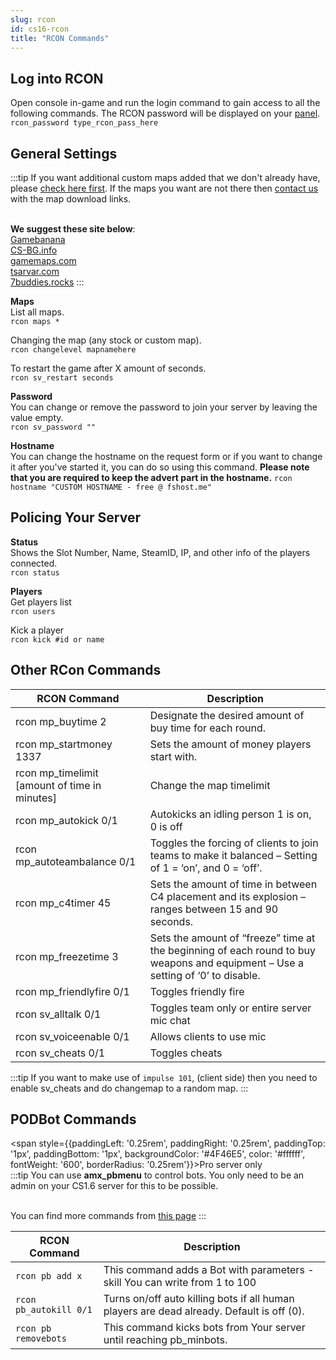 ```yaml
---
slug: rcon
id: cs16-rcon
title: "RCON Commands"
---
```


## Log into RCON
Open console in-game and run the login command to gain access to all the following commands. The RCON password will be displayed on your [panel](https://fshost.me/free-panel).
<br /> `rcon_password type_rcon_pass_here`

## General Settings
:::tip
If you want additional custom maps added that we don't already have, please [check here first](https://dl.fsho.st/cs16/maps/). If the maps you want are not there then [contact us](https://fshost.me/contact) with the map download links.

<br />**We suggest these site below**:
<br /> [Gamebanana](https://gamebanana.com/)
<br /> [CS-BG.info](https://maps.cs-bg.info/) 
<br /> [gamemaps.com](https://www.gamemaps.com/cs/maps)
<br /> [tsarvar.com](https://tsarvar.com/en/maps/counter-strike-1.6)
<br /> [7buddies.rocks](https://www.17buddies.rocks/17b2/View/Maps/Gam/1/Mod/1/Cat/0/All/0/Pag/1/Counter-Strike.html)
:::

**Maps**<br />
List all maps.
<br /> `rcon maps *`

Changing the map (any stock or custom map).
<br /> `rcon changelevel mapnamehere`

To restart the game after X amount of seconds.
<br /> `rcon sv_restart seconds`


**Password** <br />You can change or remove the password to join your server by leaving the value empty.
<br /> `rcon sv_password ""`

**Hostname** <br />You can change the hostname on the request form or if you want to change it after you've started it, you can do so using this command. **Please note that you are required to keep the advert part in the hostname.**
`rcon hostname "CUSTOM HOSTNAME - free @ fshost.me"`


## Policing Your Server

**Status**<br />
Shows the Slot Number, Name, SteamID, IP, and other info of the players connected.
<br />`rcon status`

**Players**<br />
Get players list
<br />`rcon users`

Kick a player
<br />`rcon kick #id or name`

## Other RCon Commands
| RCON Command | Description |
| ------------ | ----------- |
| rcon mp_buytime 2 | Designate the desired amount of buy time for each round. |
| rcon mp_startmoney 1337 | Sets the amount of money players start with. |
| rcon mp_timelimit [amount of time in minutes] | Change the map timelimit |
| rcon mp_autokick 0/1 | Autokicks an idling person 1 is on, 0 is off |
| rcon mp_autoteambalance 0/1 | Toggles the forcing of clients to join teams to make it balanced – Setting of 1 = ‘on’, and 0 = ‘off’. |
| rcon mp_c4timer 45 | Sets the amount of time in between C4 placement and its explosion – ranges between 15 and 90 seconds. |
| rcon mp_freezetime 3 | Sets the amount of “freeze” time at the beginning of each round to buy weapons and equipment – Use a setting of ‘0’ to disable. |
| rcon mp_friendlyfire 0/1 | Toggles friendly fire |
| rcon sv_alltalk 0/1 | Toggles team only or entire server mic chat |
| rcon sv_voiceenable 0/1 | Allows clients to use mic |
| rcon sv_cheats 0/1 | Toggles cheats |

:::tip
If you want to make use of `impulse 101`, (client side) then you need to enable sv_cheats and do changemap to a random map.
:::


## PODBot Commands
<span style={{paddingLeft: '0.25rem', paddingRight: '0.25rem', paddingTop: '1px', paddingBottom: '1px', backgroundColor: '#4F46E5', color: '#ffffff', fontWeight: '600', borderRadius: '0.25rem'}}>Pro server only</span><br />
:::tip
You can use **amx_pbmenu** to control bots. You only need to be an admin on your CS1.6 server for this to be possible.

<br />You can find more commands from [this page](http://podbotmm.bots-united.com/doc_v3/html/pbmm_configuration.html)
:::

| RCON Command | Description |
| ------------ | ----------- |
| `rcon pb add x` | This command adds a Bot with parameters - skill You can write from 1 to 100 |
| `rcon pb_autokill 0/1` | Turns on/off auto killing bots if all human players are dead already. Default is off (0). |
| `rcon pb removebots` | This command kicks bots from Your server until reaching pb_minbots. |
